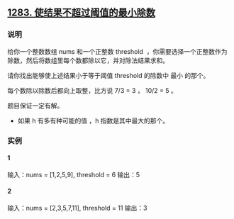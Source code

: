 ## [1283. 使结果不超过阈值的最小除数](https://leetcode-cn.com/problems/find-the-smallest-divisor-given-a-threshold/)

### 说明
给你一个整数数组 nums 和一个正整数 threshold  ，你需要选择一个正整数作为除数，然后将数组里每个数都除以它，并对除法结果求和。

请你找出能够使上述结果小于等于阈值 threshold 的除数中 最小 的那个。

每个数除以除数后都向上取整，比方说 7/3 = 3 ， 10/2 = 5 。

题目保证一定有解。

* 如果 h 有多有种可能的值 ，h 指数是其中最大的那个。

### 实例
#### 1
输入：nums = [1,2,5,9], threshold = 6
输出：5

#### 2
输入：nums = [2,3,5,7,11], threshold = 11
输出：3
